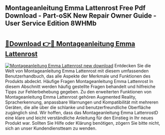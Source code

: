 ## Montageanleitung Emma Lattenrost Free Pdf Download - Part-oSK New Repair Owner Guide - User Service Edition 8WHMb

# <h2><a href="http://df6e7d.blite.top/?on=Montageanleitung+Emma+Lattenrost">🔗Download 👉🔴 Montageanleitung Emma Lattenrost</a></h2>

[![Montageanleitung Emma Lattenrost new download](https://i.imgur.com/lujVjoI.png)](http://df6e7d.blite.top/?on=Montageanleitung+Emma+Lattenrost)
Entdecken Sie die Welt von Montageanleitung Emma Lattenrost mit diesem umfassenden Benutzerhandbuch, das alle Aspekte der Merkmale und Funktionen des Produkts abdeckt. Häufige Fragen Montageanleitung Emma Lattenrost In diesem Abschnitt werden häufig gestellte Fragen behandelt und hilfreiche Tipps zur Fehlerbehebung gegeben. Zu den erweiterten Funktionen von Montageanleitung Emma Lattenrost gehören Augmented Reality, Spracherkennung, anpassbare Warnungen und Kompatibilität mit mehreren Geräten, die alle über die schlanke und benutzerfreundliche Oberfläche zugänglich sind. Wir hoffen, dass das Montageanleitung Emma LattenrostD eine klare und leicht verständliche Anleitung für den Einstieg in Ihr neues Produkt war. Sollten Sie Hilfe oder Klärung benötigen, zögern Sie bitte nicht, sich an unser Kundendienstteam zu wenden.
